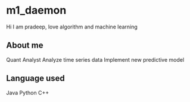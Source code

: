 # m1_daemon

Hi I am pradeep, love algorithm and machine learning

## About me

Quant Analyst
Analyze time series data
Implement new predictive model

## Language used

Java
Python
C++

